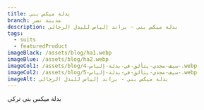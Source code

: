 ```yaml
---
title: بدلة ميكس بني
branch: مدينة نصر
description: بدلة ميكس بني - براند إلياس للبدل الرجالي
tags:
  - suits
  - featuredProduct
imageBlack: /assets/blog/ha1.webp
imageBlue: /assets/blog/ha2.webp
imageCol1: /assets/blog/سيف-مجدي-يتألق-في-بدلة-إلياس-4-.webp
imageCol2: /assets/blog/سيف-مجدي-يتألق-في-بدلة-إلياس-5-.webp
imageAlt: بدلة ميكس بني - براند إلياس للبدل الرجالي
---
```

بدلة ميكس بني تركي